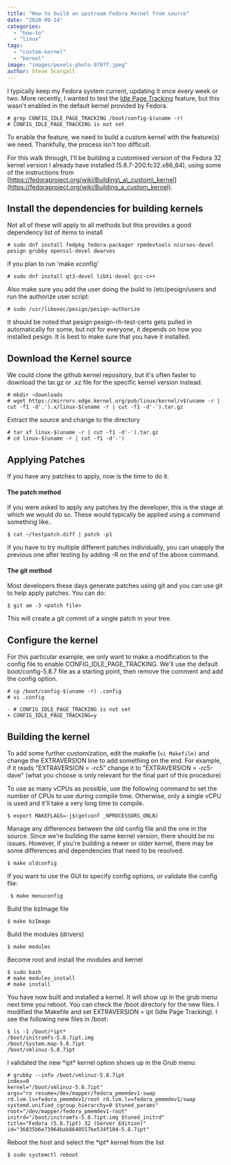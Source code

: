 ```yaml
---
title: "How to build an upstream Fedora Kernel from source"
date: "2020-09-14"
categories: 
  - "how-to"
  - "linux"
tags: 
  - "custom-kernel"
  - "kernel"
image: "images/pexels-photo-97077.jpeg"
author: Steve Scargall
---
```


I typically keep my Fedora system current, updating it once every week or two. More recently, I wanted to test the [Idle Page Tracking](https://www.kernel.org/doc/html/latest/admin-guide/mm/idle_page_tracking.html#) feature, but this wasn't enabled in the default kernel provided by Fedora.

```
# grep CONFIG_IDLE_PAGE_TRACKING /boot/config-$(uname -r)
# CONFIG_IDLE_PAGE_TRACKING is not set
```

To enable the feature, we need to build a custom kernel with the feature(s) we need. Thankfully, the process isn't too difficult.

For this walk through, I'll be building a customised version of the Fedora 32 kernel version I already have installed (5.8.7-200.fc32.x86\_64), using some of the instructions from [https://fedoraproject.org/wiki/Building\_a\_custom\_kernel](https://fedoraproject.org/wiki/Building_a_custom_kernel).

## Install the dependencies for building kernels

Not all of these will apply to all methods but this provides a good dependency list of items to install

```
# sudo dnf install fedpkg fedora-packager rpmdevtools ncurses-devel pesign grubby openssl-devel dwarves
```

if you plan to run 'make xconfig'

```
# sudo dnf install qt3-devel libXi-devel gcc-c++
```

Also make sure you add the user doing the build to /etc/pesign/users and run the authorize user script:

```
# sudo /usr/libexec/pesign/pesign-authorize
```

It should be noted that pesign pesign-rh-test-certs gets pulled in automatically for some, but not for everyone, it depends on how you installed pesign. It is best to make sure that you have it installed.

## Download the Kernel source

We could clone the github kernel repository, but it's often faster to download the tar.gz or .xz file for the specific kernel version instead.

```
# mkdir ~downloads
# wget https://mirrors.edge.kernel.org/pub/linux/kernel/v$(uname -r | cut -f1 -d'.').x/linux-$(uname -r | cut -f1 -d'-').tar.gz
```

Extract the source and change to the directory

```
# tar xf linux-$(uname -r | cut -f1 -d'-').tar.gz
# cd linux-$(uname -r | cut -f1 -d'-')
```

## Applying Patches

If you have any patches to apply, now is the time to do it.

#### The patch method

If you were asked to apply any patches by the developer, this is the stage at which we would do so. These would typically be applied using a command something like..

```
$ cat ~/testpatch.diff | patch -p1
```

If you have to try multiple different patches individually, you can unapply the previous one after testing by adding -R on the end of the above command.

#### The git method

Most developers these days generate patches using git and you can use git to help apply patches. You can do:

```
$ git am -3 <patch file>
```

This will create a git commit of a single patch in your tree.

## Configure the kernel

For this particular example, we only want to make a modification to the config file to enable CONFIG\_IDLE\_PAGE\_TRACKING. We'll use the default boot/config-5.8.7 file as a starting point, then remove the comment and add the config option.

```
# cp /boot/config-$(uname -r) .config
# vi .config

- # CONFIG_IDLE_PAGE_TRACKING is not set
+ CONFIG_IDLE_PAGE_TRACKING=y
```

## Building the kernel

To add some further customization, edit the makefie (`vi Makefile)` and change the EXTRAVERSION line to add something on the end. For example, if it reads "EXTRAVERSION = -rc5" change it to "EXTRAVERSION = -rc5-dave" (what you choose is only relevant for the final part of this procedure)

To use as many vCPUs as possible, use the following command to set the number of CPUs to use during compile time. Otherwise, only a single vCPU is used and it'll take a very long time to compile.

```
$ export MAKEFLAGS=-j$(getconf _NPROCESSORS_ONLN)
```

Manage any differences between the old config file and the one in the source. Since we're building the same kernel version, there should be no issues. However, if you're building a newer or older kernel, there may be some differences and dependencies that need to be resolved.

```
$ make oldconfig
```

If you want to use the GUI to specify config options, or validate the config file:

```
 $ make menuconfig 
```

Build the bzImage file

```
$ make bzImage
```

Build the modules (drivers)

```
$ make modules
```

Become root and install the modules and kernel

```
$ sudo bash
# make modules_install
# make install
```

You have now built and installed a kernel. It will show up in the grub menu next time you reboot. You can check the /boot directory for the new files. I modified the Makefile and set EXTRAVERSION = ipt (Idle Page Tracking). I see the following new files in /boot:

```
$ ls -1 /boot/*ipt*
/boot/initramfs-5.8.7ipt.img
/boot/System.map-5.8.7ipt
/boot/vmlinuz-5.8.7ipt
```

I validated the new \*ipt\* kernel option shows up in the Grub menu:

```
# grubby --info /boot/vmlinuz-5.8.7ipt
index=0
kernel="/boot/vmlinuz-5.8.7ipt"
args="ro resume=/dev/mapper/fedora_pmemdev1-swap rd.lvm.lv=fedora_pmemdev1/root rd.lvm.lv=fedora_pmemdev1/swap systemd.unified_cgroup_hierarchy=0 $tuned_params"
root="/dev/mapper/fedora_pmemdev1-root"
initrd="/boot/initramfs-5.8.7ipt.img $tuned_initrd"
title="Fedora (5.8.7ipt) 32 (Server Edition)"
id="36835b6e73964bab8640557be534f104-5.8.7ipt"
```

Reboot the host and select the \*ipt\* kernel from the list

```
$ sudo systemctl reboot 
```
